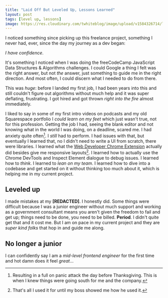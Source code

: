 ```yaml
---
title: "Laid Off But Leveled Up, Lessons Learned"
layout: post
tags: [level up, lessons]
image: https://res.cloudinary.com/twhiteblog/image/upload/v1584326714/lorenzo-herrera-p0j-mE6mGo4-unsplash-1-1-1_scm26m.jpg
---
```


I noticed something since picking up this freelance project, something I never had, ever, since the day my journey as a dev began:

*I have confidence*.

It's something I noticed when I was doing the freeCodeCamp JavaScript Data Structures & Algorithms challenges. I could Google a thing I felt was the right answer, but not *the* answer, just something to guide me in the right direction. And most often, I could discern what I needed to do from there.

This was *huge*: before I landed my first job, I had been years into this and still couldn't figure out algorithms without much help and it was super deflating, frustrating. I got hired and got thrown *right into the fire* almost immediately.

I liked to say in some of my first intro videos on podcasts and my old Squarespace portfolio I *could learn on my feet* which just wasn't true, not for this profession. Getting the job I had, seeing the blank editor and not knowing what in the world I was doing, on a deadline, scared me. I had anxiety quite often[^1]. I *still* had to perform. I had issues with that, but eventually I learned that, no I didn't need to write a UI from scratch, there were libraries. I learned what the [Web Developer Chrome Extension](https://chrome.google.com/webstore/detail/web-developer/bfbameneiokkgbdmiekhjnmfkcnldhhm?hl=en-US) actually did besides give me responsive layouts[^2]. I learned how to actually use the Chrome DevTools and Inspect Element dialogue to debug issues. I learned how to *think*. I learned to *lean on my team*. I learned how to dive into a codebase and get started on it without thinking too much about it, which is helping me in my current project.

## Leveled up

I made mistakes at my **[REDACTED]**. I honestly did. Some things were difficult because I was a junior engineer without much support and working as a government consultant means you aren't given the freedom to fail and get up; things need to be done, you need to be billed. **Period**. I didn't quite get that and it cost me. But I am on pace in my current project and they are *super kind folks* that hop in and guide me along.

## No longer a junior

I can confidently say I am a *mid-level frontend engineer* for the first time and hot damn does it feel *great*...




[^1]: Resulting in a full on panic attack the day before Thanksgiving. This is when I knew things were going south for me and the company.
[^2]: That's all I used it for until my boss showed me how he used it.
